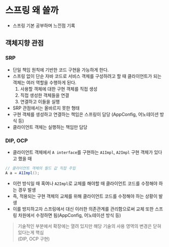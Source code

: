 # 스프링 왜 쓸까

- 스프링 기본 공부하며 느낀점 기록

## 객체지향 관점

### SRP
- 단일 책임 원칙에 기반한 코드 구현을 가능하게 한다.
- 스프링 없이 단순 자바 코드로 서비스 객체를 구성하려고 할 때 클라이언트가 되는 객체는 여러 역할을 수행하게 된다.
  1. 사용할 객체에 대한 구현 객체를 직접 생성
  2. 직접 생성한 객체들을 연결
  3. 연결하고 이들을 실행
- SRP 관점에서는 올바르지 못한 형태
- 구현 객체를 생성하고 연결하는 책임은 스프링이 담당 (AppConfig, 어노테이션 방식 등)
- 클라이언트 객체는 실행하는 책임만 담당

### DIP, OCP

- 클라이언트 객체에서 `A interface`를 구현하는 `A1Impl`, `A2Impl` 구현 객체가 있다고 했을 때
```java
// 클라이언트 객체의 필드 값 직접 주입
A a = A1Impl();
```
- 이런 방식일 때 혹여나 `A2Impl`로 교체를 해야할 때 클라이언트 코드를 수정해야 하는 경우 발생
- 즉, 적용되는 구현 객체의 교체를 위해 클라이언트 코드를 수정해야 하는 상황이 발생
- 이를 방지하고자 스프링에서 대신 이러한 의존관계를 관리함으로써 교체 또한 스프링 차원에서 수정하면 됨(AppConfig, 어노테이션 방식 등)

> 기술적인 부분에서 확장에는 열려 있지만 해당 기술의 사용 영역의 변경은 닫혀있다는게 핵심  
> (DIP, OCP 구현)